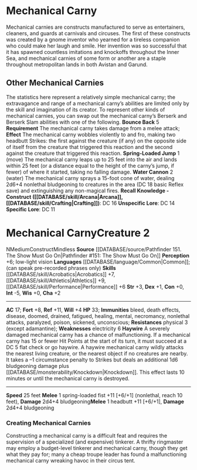 ﻿---
ac: '17'
alignment: N
all_resistance: null
burrow_speed: null
charisma: '+2'
climb_speed: null
constitution: '+0'
creature_ability:
- Haywire
creature_family: null
dexterity: '+1'
element: null
fly_speed: null
fortitude: '+8'
hardness: null
hp: '33'
id: '505'
immunity:
- bleed
- death effects
- disease
- doomed
- drained
- fatigued
- healing
- mental
- necromancy
- nonlethalattacks
- paralyzed
- poison
- sickened
- unconscious
intelligence: '-5'
land_speed: '25'
language:
- '[[DATABASE/language/Common|Common]] ; (can speak pre-recorded phrases only)'
level: '2'
max_speed: '25'
name: Mechanical Carny
perception: '+6'
rarity: Common
reflex: '+11'
resistance:
- physical 3 (except adamantine)
rus_type_level: null
school: null
sense:
- low-light vision
size: Medium
skill:
- '[[DATABASE/skill/Acrobatics|Acrobatics]] +7'
- '[[DATABASE/skill/Athletics|Athletics]] +9'
- '[[DATABASE/skill/Performance|Performance]] +6'
source: '[[DATABASE/source/Pathfinder 151. The Show Must Go On|Pathfinder #151: The
  Show Must Go On]]'
speed:
- 25 feet
spell: null
strength: '+3'
strength_req: '3'
strongest_save:
- Reflex
swim_speed: null
trait:
- '[[DATABASE/trait/Construct|Construct]]'
- '[[DATABASE/trait/Mindless|Mindless]]'
type: Creature
vision: Low-light vision
weakest_save:
- Will
weakness:
- electricity 6
will: '+4'
wisdom: '+0'

---
# Mechanical Carny

Mechanical carnies are constructs manufactured to serve as entertainers, cleaners, and guards at carnivals and circuses. The first of these constructs was created by a gnome inventor who yearned for a tireless companion who could make her laugh and smile. Her invention was so successful that it has spawned countless imitations and knockoffs throughout the Inner Sea, and mechanical carnies of some form or another are a staple throughout metropolitan lands in both Avistan and Garund.

## Other Mechanical Carnies

The statistics here represent a relatively simple mechanical carny; the extravagance and range of a mechanical carny’s abilities are limited only by the skill and imagination of its creator. To represent other kinds of mechanical carnies, you can swap out the mechanical carny’s Berserk and Berserk Slam abilities with one of the following.
 **Bounce Back** <span class="action-icon">5</span> **Requirement** The mechanical carny takes damage from a melee attack; **Effect** The mechanical carny wobbles violently to and fro, making two headbutt Strikes: the first against the creature (if any) on the opposite side of itself from the creature that triggered this reaction and the second against the creature that triggered this reaction.
 **Spring-Loaded Jump** <span class="action-icon">1</span> (move) The mechanical carny leaps up to 25 feet into the air and lands within 25 feet (or a distance equal to the height of the carny’s jump, if fewer) of where it started, taking no falling damage.
 **Water Cannon** <span class="action-icon">2</span> (water) The mechanical carny sprays a 15-foot cone of water, dealing 2d6+4 nonlethal bludgeoning to creatures in the area (DC 18 basic Reflex save) and extinguishing any non-magical fires.
**Recall Knowledge - Construct ([[DATABASE/skill/Arcana|Arcana]], [[DATABASE/skill/Crafting|Crafting]])**: DC 16
**Unspecific Lore**: DC 14
**Specific Lore**: DC 11

# Mechanical Carny<span class="item-type">Creature 2</span>

<span class="trait-alignment item-trait">N</span><span class="trait-size item-trait">Medium</span><span class="item-trait">Construct</span><span class="item-trait">Mindless</span>
**Source** [[DATABASE/source/Pathfinder 151. The Show Must Go On|Pathfinder #151: The Show Must Go On]]
**Perception** +6; low-light vision
**Languages** [[DATABASE/language/Common|Common]]; (can speak pre-recorded phrases only)
**Skills** [[DATABASE/skill/Acrobatics|Acrobatics]] +7, [[DATABASE/skill/Athletics|Athletics]] +9, [[DATABASE/skill/Performance|Performance]] +6
**Str** +3, **Dex** +1, **Con** +0, **Int** -5, **Wis** +0, **Cha** +2

---
**AC** 17; **Fort** +8, **Ref** +11, **Will** +4
**HP** 33; **Immunities** bleed, death effects, disease, doomed, drained, fatigued, healing, mental, necromancy, nonlethal attacks, paralyzed, poison, sickened, unconscious; **Resistances** physical 3 (except adamantine); **Weaknesses** electricity 6
<span class="in-box-ability">**Haywire** A severely damaged mechanical carny has a chance of malfunctioning. If a mechanical carny has 15 or fewer Hit Points at the start of its turn, it must succeed at a DC 5 flat check or go haywire. A haywire mechanical carny wildly attacks the nearest living creature, or the nearest object if no creatures are nearby. It takes a –1 circumstance penalty to Strikes but deals an additional 1d6 bludgeoning damage plus [[DATABASE/monsterability/Knockdown|Knockdown]]. This effect lasts 10 minutes or until the mechanical carny is destroyed.</span>

---
**Speed** 25 feet
<span class="in-box-ability">**Melee** <span class="action-icon">1</span> spring-loaded fist +11 [+6/+1] (nonlethal, reach 10 feet), **Damage** 2d4+4 bludgeoning</span><span class="in-box-ability">**Melee** <span class="action-icon">1</span> headbutt +11 [+6/+1], **Damage** 2d4+4 bludgeoning</span>

###  Creating Mechanical Carnies

Constructing a mechanical carny is a difficult feat and requires the supervision of a specialized (and expensive) tinkerer. A thrifty ringmaster may employ a budget-level tinkerer and mechanical carny, though they get what they pay for; many a cheap troupe leader has found a malfunctioning mechanical carny wreaking havoc in their circus tent.